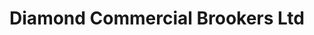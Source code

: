 ---
title: "Diamond Commercial Brookers Ltd"
url: /accra/diamond-commercial-brookers-ltd/
shop: mobile phone
---